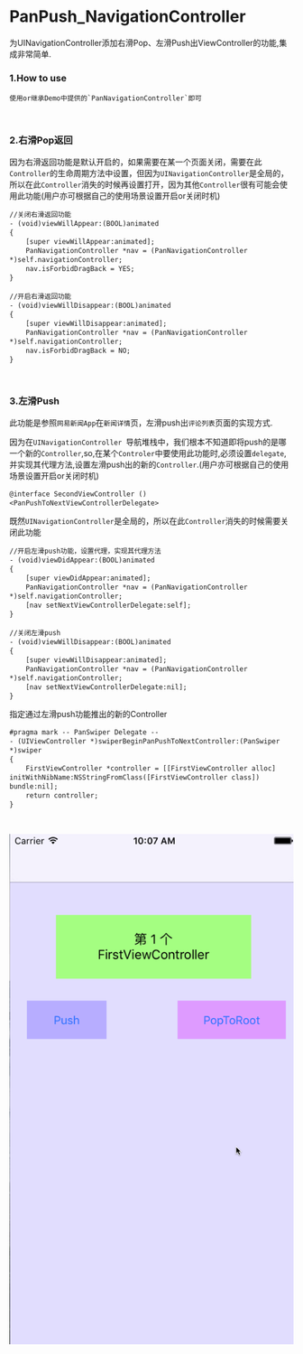 # PanPush_NavigationController
为UINavigationController添加右滑Pop、左滑Push出ViewController的功能,集成非常简单.
<br>

### 1.How to use
```
使用or继承Demo中提供的`PanNavigationController`即可
```
<br>

### 2.右滑Pop返回
因为右滑返回功能是默认开启的，如果需要在某一个页面关闭，需要在此`Controller`的生命周期方法中设置，但因为`UINavigationController`是全局的，所以在此`Controller`消失的时候再设置打开，因为其他`Controller`很有可能会使用此功能(用户亦可根据自己的使用场景设置开启or关闭时机)

```
//关闭右滑返回功能
- (void)viewWillAppear:(BOOL)animated
{
    [super viewWillAppear:animated];
    PanNavigationController *nav = (PanNavigationController *)self.navigationController;
    nav.isForbidDragBack = YES;
}

//开启右滑返回功能
- (void)viewWillDisappear:(BOOL)animated
{
    [super viewWillDisappear:animated];
    PanNavigationController *nav = (PanNavigationController *)self.navigationController;
    nav.isForbidDragBack = NO;
}

```
<br>

### 3.左滑Push
此功能是参照`网易新闻App`在`新闻详情`页，左滑push出`评论列表`页面的实现方式.

因为在`UINavigationController `导航堆栈中，我们根本不知道即将push的是哪一个新的`Controller`,so,在某个`Controler`中要使用此功能时,必须设置`delegate`,并实现其代理方法,设置左滑push出的新的`Controller`.(用户亦可根据自己的使用场景设置开启or关闭时机)

```
@interface SecondViewController ()<PanPushToNextViewControllerDelegate>

```

既然`UINavigationController`是全局的，所以在此`Controller`消失的时候需要关闭此功能

```
//开启左滑push功能，设置代理，实现其代理方法
- (void)viewDidAppear:(BOOL)animated
{
    [super viewDidAppear:animated];
    PanNavigationController *nav = (PanNavigationController *)self.navigationController;
    [nav setNextViewControllerDelegate:self];
}

//关闭左滑push
- (void)viewWillDisappear:(BOOL)animated
{
    [super viewWillDisappear:animated];
    PanNavigationController *nav = (PanNavigationController *)self.navigationController;
    [nav setNextViewControllerDelegate:nil];
}

```

指定通过左滑push功能推出的新的Controller

```
#pragma mark -- PanSwiper Delegate --
- (UIViewController *)swiperBeginPanPushToNextController:(PanSwiper *)swiper
{
    FirstViewController *controller = [[FirstViewController alloc] initWithNibName:NSStringFromClass([FirstViewController class]) bundle:nil];
    return controller;
}
```
<br>

![Demo Gif](PanPush.gif)
